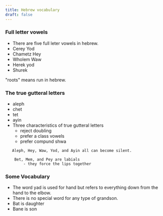 ```yaml
---
title: Hebrew vocabulary
draft: false
---
```


### Full letter vowels

* There are five full leter vowels in hebrew.
* Cerey Yod
* Chametz Hey
* Wholem Waw
* Herek yod
* Shurek

"roots" means run in hebrew.

### The true gutteral letters

* aleph
* chet
* tet
* ayin
* Three characteristics of true gutteral letters
  - reject doubling
  - prefer a class vowels
  - prefer compund shwa

```
   Aleph, Hey, Waw, Yod, and Ayin all can become silent.

    Bet, Mem, and Pey are labials
        - they force the lips together
```

### Some Vocabulary
- The word yad is used for hand but refers to everything down from the hand to the elbow.
- There is no special word for any type of grandson.
- Bat is daughter
- Bane is son
